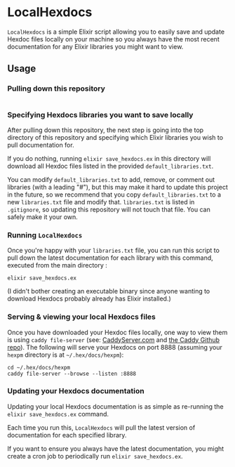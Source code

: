 # LocalHexdocs

`LocalHexdocs` is a simple Elixir script allowing you to easily save and update Hexdoc files locally on your machine so you always have the most recent documentation for any Elixir libraries you might want to view.

## Usage

### Pulling down this repository

```
```

### Specifying Hexdocs libraries you want to save locally

After pulling down this repository, the next step is going into the top directory of this repository and specifying which Elixir libraries you wish to pull documentation for.

If you do nothing, running `elixir save_hexdocs.ex` in this directory will download all Hexdoc files listed in the provided `default_libraries.txt`.

You can modify `default_libraries.txt` to add, remove, or comment out libraries (with a leading "#"), but this may make it hard to update this project in the future, so we recommend that you copy `default_libraries.txt` to a new `libraries.txt` file and modify that. `libraries.txt` is listed in `.gitignore`, so updating this repository will not touch that file. You can safely make it your own.

### Running `LocalHexdocs`

Once you're happy with your `libraries.txt` file, you can run this script to pull down the latest documentation for each library with this command, executed from the main directory :

```
elixir save_hexdocs.ex
```

(I didn't bother creating an executable binary since anyone wanting to download Hexdocs probably already has Elixir installed.)

### Serving & viewing your local Hexdocs files

Once you have downloaded your Hexdoc files locally, one way to view them is using `caddy file-server` (see: [CaddyServer.com](https://caddyserver.com/) and [the Caddy Github repo](https://github.com/caddyserver/caddy)). The following will serve your Hexdocs on port 8888 (assuming your `hexpm` directory is at `~/.hex/docs/hexpm`):

```
cd ~/.hex/docs/hexpm
caddy file-server --browse --listen :8888
```

### Updating your Hexdocs documentation

Updating your local Hexdocs documentation is as simple as re-running the `elixir save_hexdocs.ex` command.

Each time you run this, `LocalHexdocs` will pull the latest version of documentation for each specified library.

If you want to ensure you always have the latest documentation, you might create a cron job to periodically run `elixir save_hexdocs.ex`.
